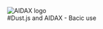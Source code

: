 ![AIDAX logo](https://raw.githubusercontent.com/astfarias/aidax/master/files/logo/logo2-less.png)  
#Dust.js and AIDAX - Bacic use

